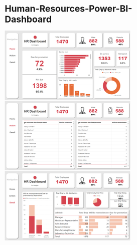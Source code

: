 # Human-Resources-Power-BI-Dashboard

<img src="Images/Home.png" alt="drawing" width="400"/>
<img src="Images/Action.png" alt="drawing" width="400"/>
<img src="Images/Detail.png" alt="drawing" width="400"/>
